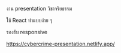 งาน presentation วิชาจริยธรรม

ใช้ React ทำแบบง่าย ๆ

รองรับ responsive

https://cybercrime-presentation.netlify.app/
